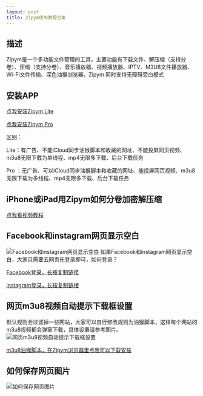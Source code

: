 ```yaml
---
layout: post
title: Zipym使用教程合集
---
```


## 描述

Zipym是一个多功能文件管理的工具，主要功能有下载文件、解压缩（支持分卷）、压缩（支持分卷）、音乐播放器、视频播放器、IPTV、M3U8文件播放器、Wi-Fi文件传输、深色油猴浏览器。Zipym 同时支持无障碍旁白模式

## 安装APP

[点我安装Zipym Lite](https://apps.apple.com/cn/app/id6447483394)

[点我安装Zipym Pro](https://apps.apple.com/cn/app/id1661537823)

区别：

Lite：有广告、不能iCloud同步油猴脚本和收藏的网址、不能投屏网页视频、m3u8无限下载为单线程、mp4无限多下载、后台下载任务

Pro ：无广告、可以iCloud同步油猴脚本和收藏的网址、能投屏网页视频、m3u8无限下载为多线程、mp4无限多下载、后台下载任务

## iPhone或iPad用Zipym如何分卷加密解压缩

[点我看视频教程](https://www.ixigua.com/7215105612915573309?logTag=3870d4b0b58e58634edb)

## Facebook和instagram网页显示空白

![Facebook和instagram网页显示空白](https://quangelab.com/images/facebook_error.jpg)
如果Facebook和instagram网页显示空白，大家只需要去网页先登录即可，如何登录？

[Facebook登录，长按复制链接](https://www.facebook.com/)

[instagram登录，长按复制链接](https://www.instagram.com)

## 网页m3u8视频自动提示下载框设置

默认规则会过滤掉一些网站，大家可以自行修改规则为油猴脚本，这样每个网站的m3u8视频都会弹窗下载，具体设置请参考图片。
![网页m3u8视频自动提示下载框设置](https://quangelab.com/images/m3u8.jpg)

[m3u8油猴脚本，在Zipym浏览器里点我可以下载安装](https://quangelab.com/images/M3U8.user.js)

## 如何保存网页图片
![如何保存网页图片](https://quangelab.com/images/zipym-pic.jpg)


